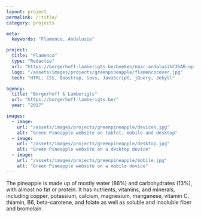 ```yaml
---
layout: project
permalink: /:title/
category: projects

meta:
  keywords: "Flamenco, Andalusie"

project:
  title: "Flamenco"
  type: "Redactie"
  url: "https://borgerhoff-lamberigts.be/boeken/naar-andalusi%C3%AB-op-het-ritme-van-de-flamenco"
  logo: "/assets/images/projects/greenpineapple/flamencocover.jpg"
  tech: "HTML, CSS, Boostrap, Sass, JavaScript, jQuery, Jekyll"

agency:
  title: "Borgerhoff & Lamberigts"
  url: "https://borgerhoff-lamberigts.be/"
  year: "2017"

images:
  - image:
    url: "/assets/images/projects/greenpineapple/devices.jpg"
    alt: "Green Pineapple website on tablet, mobile and desktop"
  - image:
    url: "/assets/images/projects/greenpineapple/desktop.jpg"
    alt: "Green Pineapple website on a desktop device"
  - image:
    url: "/assets/images/projects/greenpineapple/mobile.jpg"
    alt: "Green Pineapple website on a mobile device"
---
```

<p>The pineapple is made up of mostly water (86%) and carbohydrates (13%), with almost no fat or protein. It has nutrients, vitamins, and minerals, including copper, potassium, calcium, magnesium, manganese, vitamin C, thiamin, B6, beta-carotene, and folate as well as soluble and insoluble fiber and bromelain.</p>
